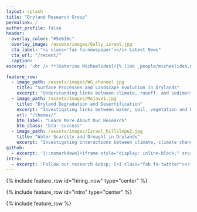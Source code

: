 ```yaml
---
layout: splash
title: "Dryland Research Group"
permalink: /
author_profile: false
header:
  overlay_color: "#5e616c"
  overlay_image: /assets/images/Gully_israel.jpg
  cta_label: "<i class='fas fa-newspaper'></i> Latest News"
  cta_url: "/recent/"
  caption:
excerpt: '<br /> **[Katerina Michaelides]({% link _people/michaelides.md %}) Research Group**<br /> _Researching climatic, hydrological, geomorphological and biogeochemical processes in drylands (and beyond...)._<br /> <small><br /><a href="http://www.bristol.ac.uk/geography/">School of Geographical Sciences</a> |  <a href="https://www.bristol.ac.uk">University of Bristol</a><br /> <a href="http://eri.ucsb.edu">Earth Research Institute</a> | <a href="http://www.ucsb.edu">UCSB</a></small><br />'

feature_row:
  - image_path: /assets/images/WG_channel.jpg
    title: "Surface Processes and Landscape Evolution in Drylands"
    excerpt: "Understanding links between climate, runoff, and sediment transport in drylands."
  - image_path: /assets/images/Mojave1.jpg
    title: "Dryland Degradation and Desertification"
    excerpt: "Investigating links between water, soil, vegetation and biogeochemical cycling in dryland ecosystems."
    url: "/themes/"
    btn_label: "Learn More About Our Research"
    btn_class: "btn--success"
  - image_path: /assets/images/Israel_hillslope2.jpg
    title: "Water Scarcity and Drought in Drylands"
    excerpt: "Investigating interactions between climate, climate change and the water balance in dryland regions."
github:
  - excerpt: '{::nomarkdown}<iframe style="display: inline-block;" src="https://ghbtns.com/github-btn.html?user=mmistakes&repo=minimal-mistakes&type=star&count=true&size=large" frameborder="0" scrolling="0" width="160px" height="30px"></iframe> <iframe style="display: inline-block;" src="https://ghbtns.com/github-btn.html?user=mmistakes&repo=minimal-mistakes&type=fork&count=true&size=large" frameborder="0" scrolling="0" width="158px" height="30px"></iframe>{:/nomarkdown}'
intro:
  - excerpt: 'Follow our research &nbsp; [<i class="fab fa-twitter"></i> @_kmichaelides](https://twitter.com/_kmichaelides){: .btn .btn--twitter}'
---
```


{% include feature_row id="hiring_now" type="center" %}

{% include feature_row id="intro" type="center" %}

{% include feature_row %}
